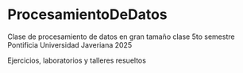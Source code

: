 # ProcesamientoDeDatos
Clase de procesamiento de datos en gran tamaño clase 5to semestre Pontificia Universidad Javeriana 2025

Ejercicios, laboratorios y talleres resueltos
